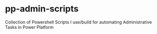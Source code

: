 # pp-admin-scripts
Collection of Powershell Scripts I use/build for automating Administrative Tasks in Power Platform
